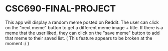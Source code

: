 # CSC690-FINAL-PROJECT
This app will display a random meme posted on Reddit. The user can click on the "next meme" button to get a different meme image + title. 
If there is a meme that the user liked, they can click on the "save meme" button to add that meme to their saved list. ( This feature appears to be broken at the moment :/ )
